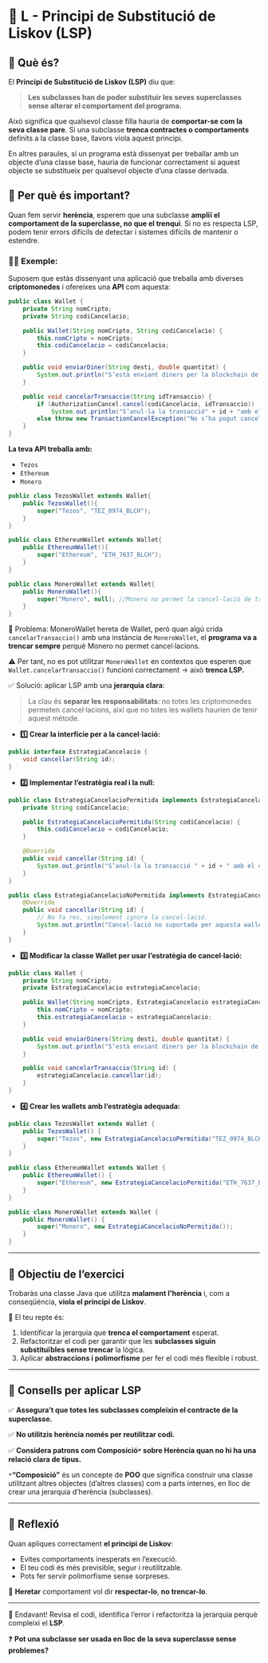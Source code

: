# 🧬 L - Principi de Substitució de Liskov (LSP)

## 🧠 Què és?

El **Principi de Substitució de Liskov (LSP)** diu que:

> **Les subclasses han de poder substituir les seves superclasses sense alterar el comportament del programa.**

Això significa que qualsevol classe filla hauria de **comportar-se com la seva classe pare**. Si una subclasse **trenca contractes o comportaments** definits a la classe base, llavors viola aquest principi.

En altres paraules, si un programa està dissenyat per treballar amb un objecte d’una classe base, hauria de funcionar correctament si aquest objecte se substitueix per qualsevol objecte d’una classe derivada.

## 🚨 Per què és important?
Quan fem servir **herència**, esperem que una subclasse **ampliï el comportament de la superclasse, no que el trenqui**. Si no es respecta LSP, podem tenir errors difícils de detectar i sistemes difícils de mantenir o estendre.

### 👩‍🏫 **Exemple:**

Suposem que estàs dissenyant una aplicació que treballa amb diverses **criptomonedes** i ofereixes una **API** com aquesta:

```java
public class Wallet {
    private String nomCripto;
    private String codiCancelacio;

    public Wallet(String nomCripto, String codiCancelacio) {
        this.nomCripto = nomCripto;
        this.codiCancelacio = codiCancelacio;
    }

    public void enviarDiner(String desti, double quantitat) {
        System.out.println("S’està enviant diners per la blockchain de " + nomCripto);
    }

    public void cancelarTransaccio(String idTransaccio) {
        if (AuthorizationCancel.cancel(codiCancelacio, idTransaccio))
            System.out.println("S’anul·la la transacció" + id + "amb el codi" + codiCancelacio);
        else throw new TransactionCancelException("No s’ha pogut cancel·lar la transacció");
    }
}
```
**La teva API treballa amb:**

- `Tezos`
- `Ethereum`
- `Monero`

```java
public class TezosWallet extends Wallet{
    public TezosWallet(){
        super("Tezos", "TEZ_0974_BLCH");
    }
}

public class EthereumWallet extends Wallet{
    public EthereumWallet(){
        super("Ethereum", "ETH_7637_BLCH");
    }
}

public class MoneroWallet extends Wallet{
    public MoneroWallet(){
        super("Monero", null); //Monero no permet la cancel·lació de transaccions
    }
}

```
🔴 Problema: MoneroWallet hereta de Wallet, però quan algú crida `cancelarTransaccio()` amb una instància de `MoneroWallet`, el **programa va a trencar sempre** perquè Monero no permet cancel·lacions.

⚠️ Per tant, no es pot utilitzar `MoneroWallet` en contextos que esperen que `Wallet.cancelarTransaccio()` funcioni correctament → això **trenca LSP.**

✅ Solució: aplicar LSP amb una **jerarquia clara**: 
> La clau és **separar les responsabilitats**: no totes les criptomonedes permeten cancel·lacions, així que no totes les wallets haurien de tenir aquest mètode.

- **1️⃣ Crear la interfície per a la cancel·lació:**

```java
public interface EstrategiaCancelacio {
    void cancellar(String id);
}
```
- **2️⃣ Implementar l’estratègia real i la null:**

```java
public class EstrategiaCancelacioPermitida implements EstrategiaCancelacio {
    private String codiCancelacio;

    public EstrategiaCancelacioPermitida(String codiCancelacio) {
        this.codiCancelacio = codiCancelacio;
    }

    @Override
    public void cancellar(String id) {
        System.out.println("S’anul·la la transacció " + id + " amb el codi " + codiCancelacio);
    }
}

public class EstrategiaCancelacioNoPermitida implements EstrategiaCancelacio {
    @Override
    public void cancellar(String id) {
        // No fa res, simplement ignora la cancel·lació.
        System.out.println("Cancel·lació no suportada per aquesta wallet, s’ignora la transacció: " + id);
    }
}

```
- **3️⃣ Modificar la classe Wallet per usar l’estratègia de cancel·lació:**

```java
public class Wallet {
    private String nomCripto;
    private EstrategiaCancelacio estrategiaCancelacio;

    public Wallet(String nomCripto, EstrategiaCancelacio estrategiaCancelacio) {
        this.nomCripto = nomCripto;
        this.estrategiaCancelacio = estrategiaCancelacio;
    }

    public void enviarDiners(String desti, double quantitat) {
        System.out.println("S’està enviant diners per la blockchain de " + nomCripto);
    }

    public void cancelarTransaccio(String id) {
        estrategiaCancelacio.cancellar(id);
    }
}
```
- **4️⃣ Crear les wallets amb l’estratègia adequada:**

```java
public class TezosWallet extends Wallet {
    public TezosWallet() {
        super("Tezos", new EstrategiaCancelacioPermitida("TEZ_0974_BLCH"));
    }
}

public class EthereumWallet extends Wallet {
    public EthereumWallet() {
        super("Ethereum", new EstrategiaCancelacioPermitida("ETH_7637_BLCH"));
    }
}

public class MoneroWallet extends Wallet {
    public MoneroWallet() {
        super("Monero", new EstrategiaCancelacioNoPermitida());
    }
}
```

---

## 🎯 Objectiu de l’exercici

Trobaràs una classe Java que utilitza **malament l'herència** i, com a conseqüència, **viola el principi de Liskov**.

🔧 El teu repte és:

1. Identificar la jerarquia que **trenca el comportament** esperat.
2. Refactoritzar el codi per garantir que les **subclasses siguin substituïbles sense trencar** la lògica.
3. Aplicar **abstraccions i polimorfisme** per fer el codi més flexible i robust.

---

## 📌 Consells per aplicar LSP

✅ **Assegura’t que totes les subclasses compleixin el contracte de la superclasse.**

✅ **No utilitzis herència només per reutilitzar codi.**

✅ **Considera patrons com Composició`*` sobre Herència quan no hi ha una relació clara de tipus.**

`*`**“Composició”** és un concepte de **POO** que significa construir una classe utilitzant altres objectes (d’altres classes) com a parts internes, en lloc de crear una jerarquia d’herència (subclasses).

---


## 💬 Reflexió

Quan apliques correctament **el principi de Liskov**:
- Evites comportaments inesperats en l’execució.
- El teu codi és més previsible, segur i reutilitzable.
- Pots fer servir polimorfisme sense sorpreses.

🔁 **Heretar** comportament vol dir **respectar-lo**, **no trencar-lo**.

---

🚀 Endavant! Revisa el codi, identifica l’error i refactoritza la jerarquia perquè compleixi el **LSP**.

❓ **Pot una subclasse ser usada en lloc de la seva superclasse sense problemes?**
 


